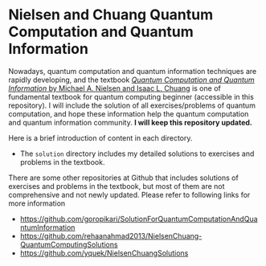 # Nielsen and Chuang Quantum Computation and Quantum Information

Nowadays, quantum computation and quantum information techniques are rapidly developing, and the textbook <u>*Quantum Computation and Quantum Information* by Michael A. Nielsen and Isaac L. Chuang</u> is one of fundamental textbook for quantum computing beginner (accessible in this repository). I will include the solution of all exercises/problems of quantum computation, and hope these information help the quantum computation and quantum information community. **I will keep this repository updated.**

Here is a brief introduction of content in each directory. 

<!--* The `derivation` directory contains derivation of some equation in the textbook -->
* The `solution` directory includes my detailed solutions to exercises and problems in the textbook. 

There are some other repositories at Github that includes solutions of exercises and problems in the textbook, but most of them are not comprehensive and not newly updated. Please refer to following links for more information

* https://github.com/goropikari/SolutionForQuantumComputationAndQuantumInformation 
* https://github.com/rehaanahmad2013/NielsenChuang-QuantumComputingSolutions
* https://github.com/yquek/NielsenChuangSolutions

